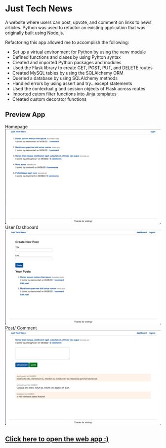 # Just Tech News
A website where users can post, upvote, and comment on links to news articles. Python was used to refactor an existing application that was originally built using Node.js.

Refactoring this app allowed me to accomplish the following:
- Set up a virtual environment for Python by using the venv module
- Defined functions and clases by using Pyhton syntax
- Created and imported Python packages and modules
- Used the Flask library to create GET, POST, PUT, and DELETE routes
- Created MySQL tables by using the SQLAlchemy ORM
- Queried a database by using SQLAlchemy methods
- Handled errors by using assert and try...except statements
- Used the contextual g and session objects of Flask across routes
- Imported cutom filter functions into Jinja templates
- Created custom decorator functions

## Preview App
Homepage
![Homepage](assets/homepage.png)
User Dashboard
![User Dashboard](assets/user-dashboard.png)
Post/ Comment
![Post and Comment](assets/post-comment.png)

## [Click here to open the web app :)](https://just-tech-newzz.herokuapp.com/)


